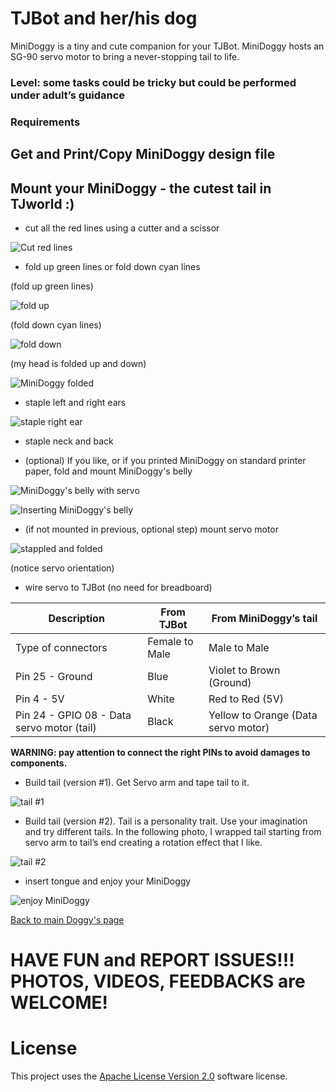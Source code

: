 # TJBot and her/his dog

MiniDoggy is a tiny and cute companion for your TJBot. MiniDoggy hosts an SG-90 servo motor to bring a never-stopping tail to life.

### Level: some tasks could be tricky but could be performed under adult’s guidance

### Requirements

## Get and Print/Copy MiniDoggy design file

## Mount your MiniDoggy - the cutest tail in TJworld :)

* cut all the red lines using a cutter and a scissor

![Cut red lines](https://github.com/fmanclossi/TJBot-playbook/blob/master/examples/Doggy/Media/MiniDoggyReduced/Cut%20red%20lines.jpg)

* fold up green lines or fold down cyan lines

(fold up green lines)

![fold up](https://github.com/fmanclossi/TJBot-playbook/blob/master/examples/Doggy/Media/MiniDoggyReduced/Fold%20up.jpg)

(fold down cyan lines)

![fold down](https://github.com/fmanclossi/TJBot-playbook/blob/master/examples/Doggy/Media/MiniDoggyReduced/Fold%20down.jpg)

(my head is folded up and down)

![MiniDoggy folded](https://github.com/fmanclossi/TJBot-playbook/blob/master/examples/Doggy/Media/MiniDoggyReduced/I'm%20folded%20up%20and%20down.jpg)

* staple left and right ears

![staple right ear](https://github.com/fmanclossi/TJBot-playbook/blob/master/examples/Doggy/Media/MiniDoggyReduced/Stapple%20left%20ear.jpg)

* staple neck and back

* (optional) If you like, or if you printed MiniDoggy on standard printer paper, fold and mount MiniDoggy's belly

![MiniDoggy's belly with servo](https://github.com/fmanclossi/TJBot-playbook/blob/master/examples/Doggy/Media/MiniDoggyReduced/MiniDoggy%20belly%20with%20servo%20mounted.jpg)

![Inserting MiniDoggy's belly ](https://github.com/fmanclossi/TJBot-playbook/blob/master/examples/Doggy/Media/MiniDoggyReduced/MiniDoggy%20mounting%20belly%20and%20servo.jpg)

* (if not mounted in previous, optional step) mount servo motor

![stappled and folded](https://github.com/fmanclossi/TJBot-playbook/blob/master/examples/Doggy/Media/MiniDoggyReduced/Mount%20servo%20motor.jpg)

(notice servo orientation)

* wire servo to TJBot (no need for breadboard)

Description | From TJBot | From MiniDoggy’s tail
----------- | ---------- | ---------------------
Type of connectors | Female to Male | Male to Male
Pin 25 - Ground | Blue | Violet to Brown (Ground)
Pin 4 - 5V | White | Red to Red (5V)
Pin 24 - GPIO 08 - Data servo motor (tail) | Black | Yellow to Orange (Data servo motor)

**WARNING: pay attention to connect the right PINs to avoid damages to components.**

* Build tail (version #1). Get Servo arm and tape tail to it.

![tail #1](https://github.com/fmanclossi/TJBot-playbook/blob/master/examples/Doggy/Media/DoggyReduced/24.Doggy%20Tail%20version%201.jpg)

* Build tail (version #2). Tail is a personality trait. Use your imagination and try different tails. In the following photo, I wrapped tail starting from servo arm to tail’s end creating a rotation effect that I like.

![tail #2](https://github.com/fmanclossi/TJBot-playbook/blob/master/examples/Doggy/Media/DoggyReduced/25.Doggy%20tail%20version2.jpg)

* insert tongue and enjoy your MiniDoggy

![enjoy MiniDoggy](https://github.com/fmanclossi/TJBot-playbook/blob/master/examples/Doggy/Media/MiniDoggyReduced/MiniDoggy%20finished.jpg)

[Back to main Doggy's page](https://github.com/fmanclossi/TJBot-playbook/tree/master/examples/Doggy)

# HAVE FUN and REPORT ISSUES!!! PHOTOS, VIDEOS, FEEDBACKS are WELCOME!

# License  
This project uses the [Apache License Version 2.0](../../LICENSE) software license.  

